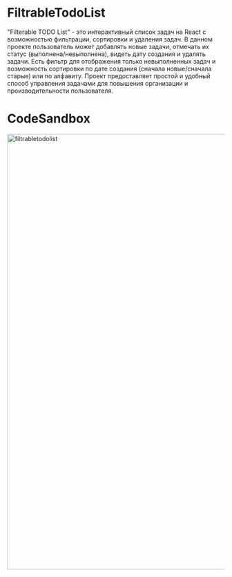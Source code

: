 # FiltrableTodoList
"Filterable TODO List" - это интерактивный список задач на React с возможностью фильтрации, сортировки и удаления задач. В данном проекте пользователь может добавлять новые задачи, отмечать их статус (выполнена/невыполнена), видеть дату создания и удалять задачи. Есть фильтр для отображения только невыполненных задач и возможность сортировки по дате создания (сначала новые/сначала старые) или по алфавиту. Проект предоставляет простой и удобный способ управления задачами для повышения организации и производительности пользователя.

# CodeSandbox
<img width="1007" alt="filtrabletodolist" src="https://github.com/Korolya/FiltrableTodoList/assets/153447482/f0bf824c-ac20-4d6c-89cd-a7ca55441682">
